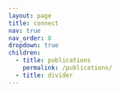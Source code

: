 ```yaml
---
layout: page
title: connect
nav: true
nav_order: 8
dropdown: true
children:
  - title: publications
    permalink: /publications/
  - title: divider
---
```

